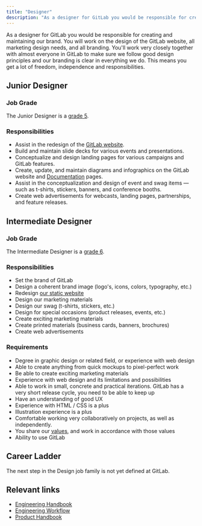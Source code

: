 ```yaml
---
title: "Designer"
description: "As a designer for GitLab you would be responsible for creating and maintaining our brand."
---
```


As a designer for GitLab you would be responsible for creating and maintaining our brand. You will work on the design of the GitLab website, all marketing design needs, and all branding. You'll work very closely together with almost everyone in GitLab to make sure we follow good design principles and our branding is clear in everything we do. This means you get a lot of freedom, independence and responsibilities.

## Junior Designer

### Job Grade

The Junior Designer is a [grade 5](https://about.gitlab.com/handbook/total-rewards/compensation/compensation-calculator/#gitlab-job-grades).

### Responsibilities

- Assist in the redesign of the [GitLab website](https://about.gitlab.com).
- Build and maintain slide decks for various events and presentations.
- Conceptualize and design landing pages for various campaigns and GitLab features.
- Create, update, and maintain diagrams and infographics on the GitLab website and [Documentation](https://docs.gitlab.com/) pages.
- Assist in the conceptualization and design of event and swag items — such as t-shirts, stickers, banners, and conference booths.
- Create web advertisements for webcasts, landing pages, partnerships, and feature releases.

## Intermediate Designer

### Job Grade

The Intermediate Designer is a [grade 6](https://about.gitlab.com/handbook/total-rewards/compensation/compensation-calculator/#gitlab-job-grades).

### Responsibilities

- Set the brand of GitLab
- Design a coherent brand image (logo's, icons, colors, typography, etc.)
- Redesign [our static website](https://about.gitlab.com)
- Design our marketing materials
- Design our swag (t-shirts, stickers, etc.)
- Design for special occasions (product releases, events, etc.)
- Create exciting marketing materials
- Create printed materials (business cards, banners, brochures)
- Create web advertisements

### Requirements

- Degree in graphic design or related field, or experience with web design
- Able to create anything from quick mockups to pixel-perfect work
- Be able to create exciting marketing materials
- Experience with web design and its limitations and possibilities
- Able to work in small, concrete and practical iterations. GitLab has a very short release cycle, you need to be able to keep up
- Have an understanding of good UX
- Experience with HTML / CSS is a plus
- Illustration experience is a plus
- Comfortable working very collaboratively on projects, as well as independently.
- You share our [values](https://about.gitlab.com/handbook/values/), and work in accordance with those values
- Ability to use GitLab

## Career Ladder

The next step in the Design job family is not yet defined at GitLab.

## Relevant links

- [Engineering Handbook](https://about.gitlab.com/handbook/engineering/)
- [Engineering Workflow](https://about.gitlab.com/handbook/engineering/workflow/)
- [Product Handbook](https://about.gitlab.com/handbook/product/)
